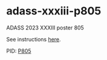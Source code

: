 # adass-xxxiii-p805
ADASS 2023 XXXIII poster 805

See instructions [here](README).

PID: [P805](https://adass2023.lpl.arizona.edu/events/poster-p805)
